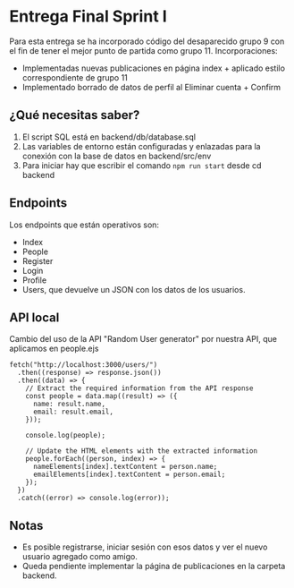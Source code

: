 # Entrega Final Sprint I

Para esta entrega se ha incorporado código del desaparecido grupo 9 con el fin de tener el mejor punto de partida como grupo 11. Incorporaciones:

- Implementadas nuevas publicaciones en página index + aplicado estilo correspondiente de grupo 11
- Implementado borrado de datos de perfil al Eliminar cuenta + Confirm

## ¿Qué necesitas saber?

1. El script SQL está en backend/db/database.sql
2. Las variables de entorno están configuradas y enlazadas para la conexión con la base de datos en backend/src/env
3. Para iniciar hay que escribir el comando `npm run start` desde cd backend


## Endpoints

Los endpoints que están operativos son:

- Index
- People
- Register
- Login
- Profile
- Users, que devuelve un JSON con los datos de los usuarios.

## API local

Cambio del uso de la API "Random User generator" por nuestra API, que aplicamos en people.ejs

```
fetch("http://localhost:3000/users/")
  .then((response) => response.json())
  .then((data) => {
    // Extract the required information from the API response
    const people = data.map((result) => ({
      name: result.name,
      email: result.email,
    }));

    console.log(people);

    // Update the HTML elements with the extracted information
    people.forEach((person, index) => {
      nameElements[index].textContent = person.name;
      emailElements[index].textContent = person.email;
    });
  })
  .catch((error) => console.log(error));

```

## Notas

- Es posible registrarse, iniciar sesión con esos datos y ver el nuevo usuario agregado como amigo.
- Queda pendiente implementar la página de publicaciones en la carpeta backend.

